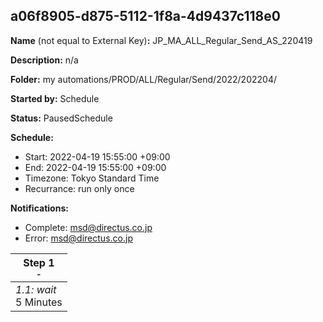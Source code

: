 ## a06f8905-d875-5112-1f8a-4d9437c118e0

**Name** (not equal to External Key)**:** JP_MA_ALL_Regular_Send_AS_220419

**Description:** n/a

**Folder:** my automations/PROD/ALL/Regular/Send/2022/202204/

**Started by:** Schedule

**Status:** PausedSchedule

**Schedule:**

* Start: 2022-04-19 15:55:00 +09:00
* End: 2022-04-19 15:55:00 +09:00
* Timezone: Tokyo Standard Time
* Recurrance: run only once

**Notifications:**

* Complete: msd@directus.co.jp
* Error: msd@directus.co.jp

| Step 1<br>_<small>-</small>_ |
| --- |
| _1.1: wait_<br>5 Minutes |

